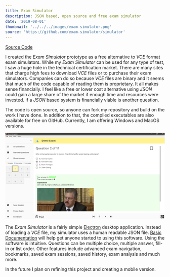 ```yaml
---
title: Exam Simulator
description: JSON based, open source and free exam simulator
date: '2019-08-01'
thumbnail: '../../../images/exam-simulator.png'
source: 'https://github.com/exam-simulator/simulator'
---
```


[Source Code](https://github.com/exam-simulator/simulator)

I created the _Exam Simulator_ prototype as a free alternative to _VCE_ format exam simulators. While my _Exam Simulator_ can be used for any type of test, I saw a huge hole in the technical certification market. There are many sites that charge high fees to download _VCE_ files or to purchase their exam simulators. Companies can do so because _VCE_ files are binary and it seems that much of the code capable of reading them is proprietary. It all makes sense financially. I feel like a free or lower cost alternative using _JSON_ could gain a large share of the market if enough time and resources were invested. If a _JSON_ based system is financially viable is another question.

The code is open source, so anyone can fork my repository and build on the work I have done. In addition to that, the compiled executables are also available for free on GitHub. Currently, I am offering Windows and MacOS versions.

<img src='sim-1.png' />

The _Exam Simulator_ is a fairly simple [Electron](https://www.electronjs.org/) desktop application. Instead of loading a _VCE_ file, my simulator uses a human readable JSON file. [Basic Documentation](https://exam-simulator.gitbook.io/exam-simulator/) will help get anyone started to using this software. Using the software is intuitive. Questions can be multiple choice, multiple answer, fill-in or list order. Other features include advanced exam navigation, bookmarks, saved exam sessions, saved history, exam analysis and much more.

In the future I plan on refining this project and creating a mobile version.
